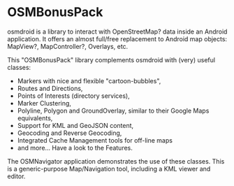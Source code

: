 # OSMBonusPack
osmdroid is a library to interact with OpenStreetMap? data inside an Android application. It offers an almost full/free replacement to Android map objects: MapView?, MapController?, Overlays, etc.

This "OSMBonusPack" library complements osmdroid with (very) useful classes:

*  Markers with nice and flexible "cartoon-bubbles",
*  Routes and Directions,
*  Points of Interests (directory services),
*  Marker Clustering,
*  Polyline, Polygon and GroundOverlay, similar to their Google Maps equivalents,
*  Support for KML and GeoJSON content,
*  Geocoding and Reverse Geocoding,
*  Integrated Cache Management tools for off-line maps
*  and more...
Have a look to the Features.

The OSMNavigator application demonstrates the use of these classes. This is a generic-purpose Map/Navigation tool, including a KML viewer and editor.
